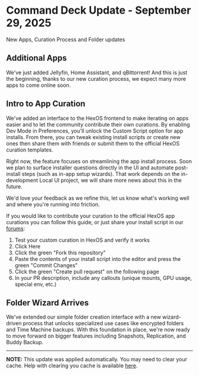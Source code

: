 # Command Deck Update - September 29, 2025

New Apps, Curation Process and Folder updates

## Additional Apps
We've just added Jellyfin, Home Assistant, and qBittorrent! And this is just the beginning, thanks to our new curation process, we expect many more apps to come online soon.

## Intro to App Curation
We've added an interface to the HexOS frontend to make iterating on apps easier and to let the community contribute their own curations. By enabling Dev Mode in Preferences, you'll unlock the Custom Script option for app installs. From there, you can tweak existing install scripts or create new ones then share them with friends or submit them to the official HexOS curation templates.

Right now, the feature focuses on streamlining the app install process. Soon we plan to surface installer questions directly in the UI and automate post-install steps (such as in-app setup wizards). That work depends on the in-development Local UI project, we will share more news about this in the future.

We'd love your feedback as we refine this, let us know what's working well and where you're running into friction.

If you would like to contribute your curation to the official HexOS app curations you can follow this guide, or just share your install script in our [forums](https://hub.hexos.com/):
1. Test your custom curation in HexOS and verify it works
2. Click Here
3. Click the green "Fork this repository"
4. Paste the contents of your install script into the editor and press the green "Commit Changes"
5. Click the green "Create pull request" on the following page
6. In your PR description, include any callouts (unique mounts, GPU usage, special env, etc.)

## Folder Wizard Arrives
We've extended our simple folder creation interface with a new wizard-driven process that unlocks specialized use cases like encrypted folders and Time Machine backups. With this foundation in place, we're now ready to move forward on bigger features including Snapshots, Replication, and Buddy Backup.

---

**NOTE:** This update was applied automatically. You may need to clear your cache. Help with clearing you cache is available [here](/troubleshooting/common-issues/ClearCache).